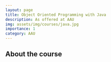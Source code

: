 ```yaml
---
layout: page
title: Object Oriented Programming with Java
description: As offered at AAU
img: assets/img/courses/java.jpg
importance: 1
category: AAU
---
```

## About the course

